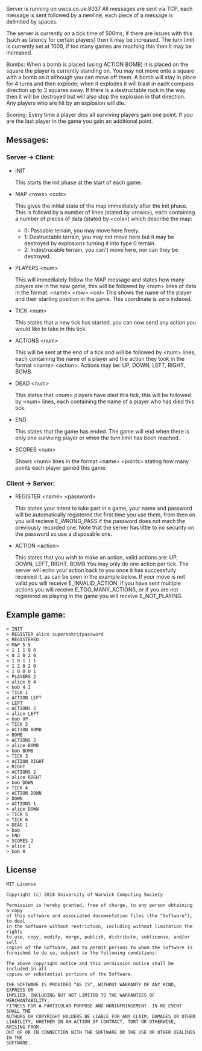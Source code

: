 Server is running on uwcs.co.uk:8037
All messages are sent via TCP, each message is sent followed by a newline, each piece of a message is delimited by spaces.

The server is currently on a tick time of 500ms, if there are issues with this (such as latency for certain players) then it may be increased.
The turn limit is currently set at 1000, if too many games are reaching this then it may be increased.

Bombs: When a bomb is placed (using ACTION BOMB) it is placed on the square the player is currently standing on.  You may not move onto a square with a bomb on it although you can move off them.  A bomb will stay in place for 4 turns and then explode; when it explodes it will blast in each compass direction up to 3 squares away.  If there is a destructable rock in the way then it will be destroyed but will also stop the explosion in that direction.  Any players who are hit by an explosion will die.

Scoring: Every time a player dies all surviving players gain one point.  If you are the last player in the game you gain an additional point.

## Messages: ##
### Server -> Client: ###
* INIT

	This starts the init phase at the start of each game.
* MAP \<rows\> \<cols\>

	This gives the initial state of the map immediately after the init phase.  This is followd by a number of lines (stated by \<rows\>), each containing a number of pieces of data (stated by \<cols\>) which describe the map:
	- 0:	Passable terrain, you may move here freely.
	- 1:	Destructable terrain, you may not move here but it may be destroyed by explosions turning it into type 0 terrain.
	- 2:	Indestrucable terrain, you can't move here, nor can they be destroyed.
* PLAYERS \<num\>

	This will immediately follow the MAP message and states how many players are in the new game, this will be followed by \<num\> lines of data in the format:
		\<name\> \<row\> \<col\>
	This shows the name of the player and their starting position in the game.  This coordinate is zero indexed.
* TICK \<num\>

	This states that a new tick has started, you can now send any action you would like to take in this tick.
* ACTIONS \<num\>

	This will be sent at the end of a tick and will be followed by \<num\> lines, each containing the name of a player and the action they took in the format \<name\> \<action\>.
	Actions may be: UP, DOWN, LEFT, RIGHT, BOMB.
* DEAD \<num\>

	This states that \<num\> players have died this tick, this will be followed by \<num\> lines, each containing the name of a player who has died this tick.
* END

	This states that the game has ended.  The game will end when there is only one surviving player or when the turn limit has been reached.
* SCORES \<num\>

	Shows \<num\> lines in the format \<name\> \<points\> stating how many points each player gained this game.

### Client -> Server: ###
* REGISTER \<name\> \<password\>

	This states your intent to take part in a game, your name and password will be automatically registered the first time you use them, from then on you will recieve E_WRONG_PASS if the password does not mach the previously recorded one.  Note that the server has little to no security on the password so use a disposable one.
* ACTION \<action\>

	This states that you wish to make an action, valid actions are:
	UP, DOWN, LEFT, RIGHT, BOMB
	You may only do one action per tick. The server will echo your action back to you once it has successfully received it, as can be seen in the example below. If your move is not valid you will receive E_INVALID_ACTION, if you have sent multiple actions you will receive E_TOO_MANY_ACTIONS, or if you are not registered as playing in the game you will receive E_NOT_PLAYING.

## Example game: ##

```
< INIT
> REGISTER alice supersekritpassword
< REGISTERED
< MAP 5 5
< 1 1 1 0 0
< 0 2 0 2 0
< 1 0 1 1 1
< 1 2 0 2 0
< 1 0 0 0 1
< PLAYERS 2
< alice 0 4
< bob 4 2
< TICK 1
> ACTION LEFT
< LEFT
< ACTIONS 2
< alice LEFT
< bob UP
< TICK 2
> ACTION BOMB
< BOMB
> ACTIONS 2
> alice BOMB
> bob BOMB
> TICK 3
< ACTION RIGHT
> RIGHT
> ACTIONS 2
> alice RIGHT
> bob DOWN
> TICK 4
< ACTION DOWN
> DOWN
> ACTIONS 1
> alice DOWN
> TICK 5
> TICK 6
> DEAD 1
> bob
> END
> SCORES 2
> alice 1
> bob 0
```

## License
```
MIT License

Copyright (c) 2018 University of Warwick Computing Society

Permission is hereby granted, free of charge, to any person obtaining a copy
of this software and associated documentation files (the "Software"), to deal
in the Software without restriction, including without limitation the rights
to use, copy, modify, merge, publish, distribute, sublicense, and/or sell
copies of the Software, and to permit persons to whom the Software is
furnished to do so, subject to the following conditions:

The above copyright notice and this permission notice shall be included in all
copies or substantial portions of the Software.

THE SOFTWARE IS PROVIDED "AS IS", WITHOUT WARRANTY OF ANY KIND, EXPRESS OR
IMPLIED, INCLUDING BUT NOT LIMITED TO THE WARRANTIES OF MERCHANTABILITY,
FITNESS FOR A PARTICULAR PURPOSE AND NONINFRINGEMENT. IN NO EVENT SHALL THE
AUTHORS OR COPYRIGHT HOLDERS BE LIABLE FOR ANY CLAIM, DAMAGES OR OTHER
LIABILITY, WHETHER IN AN ACTION OF CONTRACT, TORT OR OTHERWISE, ARISING FROM,
OUT OF OR IN CONNECTION WITH THE SOFTWARE OR THE USE OR OTHER DEALINGS IN THE
SOFTWARE.
```
